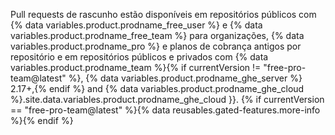 
Pull requests de rascunho estão disponíveis em repositórios públicos com {% data variables.product.prodname_free_user %} e {% data variables.product.prodname_free_team %} para organizações, {% data variables.product.prodname_pro %} e planos de cobrança antigos por repositório e em repositórios públicos e privados com {% data variables.product.prodname_team %}{% if currentVersion != "free-pro-team@latest" %}, {% data variables.product.prodname_ghe_server %} 2.17+,{% endif %} and {% data variables.product.prodname_ghe_cloud %}.site.data.variables.product.prodname_ghe_cloud }}. {% if currentVersion == "free-pro-team@latest" %}{% data reusables.gated-features.more-info %}{% endif %}
